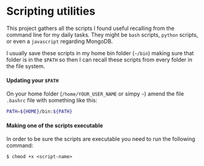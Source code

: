 Scripting utilities
===================

This project gathers all the scripts I found useful recalling from the command line for my daily tasks.
They might be `bash` scripts, `python` scripts, or even a `javascript` regarding MongoDB.

I usually save these scripts in my home bin folder (`~/bin`) making sure that folder is in the `$PATH` so then I can recall these scripts from every folder 
in the file system.

#### Updating your `$PATH`
On your home folder (`/home/YOUR_USER_NAME` or simpy `~`)  amend the file `.bashrc` file with something like this:
```sh
PATH=${HOME}/bin:${PATH}
```
#### Making one of the scripts executable
In order to be sure the scripts are executable you need to run the following command:
```shell
$ chmod +x <script-name>
```

